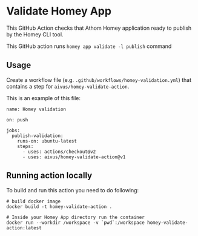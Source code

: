# Validate Homey App

This GitHub Action checks that Athom Homey application ready to publish by the Homey CLI tool.

This GitHub action runs `homey app validate -l publish` command

## Usage

Create a workflow file (e.g. `.github/workflows/homey-validation.yml`) that contains a step for `aivus/homey-validate-action`.

This is an example of this file:
```
name: Homey validation

on: push

jobs:
  publish-validation:
    runs-on: ubuntu-latest
    steps:
      - uses: actions/checkout@v2
      - uses: aivus/homey-validate-action@v1
```

## Running action locally

To build and run this action you need to do following:

```
# build docker image
docker build -t homey-validate-action .

# Inside your Homey App directory run the container
docker run --workdir /workspace -v `pwd`:/workspace homey-validate-action:latest
```
